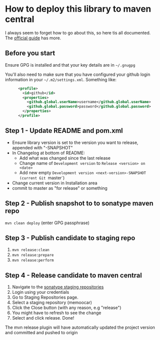 # How to deploy this library to maven central

I always seem to forget how to go about this, so here tis all
documented. The [official
guide](http://central.sonatype.org/pages/ossrh-guide.html) has more.

## Before you start

Ensure GPG is installed and that your key details are in `~/.gnugpg`

You'll also need to make sure that you have configured your github login information in your `~/.m2/settings.xml`. Something like:

```xml
      <profile>
        <id>github</id>
        <properties>
          <github.global.userName>username</github.global.userName>
          <github.global.password>password</github.global.password>
        </properties>
      </profile>
```

## Step 1 - Update README and pom.xml

- Ensure library version is set to the version you want to release, appended with "-SNAPSHOT"
- In Changelog at bottom of README:
  - Add what was changed since the last release
  - Change name of `Development version` to `Release <version> on <date>`
  - Add new empty `Development version <next-version>-SNAPSHOT (current Git `master`)
- Change current version in Installation area
- commit to master as "for release" or something

## Step 2 - Publish snapshot to to sonatype maven repo

`mvn clean deploy` (enter GPG passphrase)

## Step 3 - Publish candidate to staging repo

1. `mvn release:clean`
1. `mvn release:prepare`
1. `mvn release:perform`

## Step 4 - Release candidate to maven central

1. Navigate to the [sonatype staging repositories](https://oss.sonatype.org/index.html#stagingRepositories)
1. Login using your credentials
1. Go to Staging Repositories page.
1. Select a staging repository (memoocar)
1. Click the Close button (with any reason, e.g "release")
1. You might have to refresh to see the change
1. Select and click release. Done!

The mvn release plugin will have automatically updated the project
version and committed and pushed to origin
